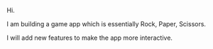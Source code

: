 Hi.

I am building a game app which is essentially Rock, Paper, Scissors.

I will add new features to make the app more interactive.

